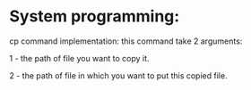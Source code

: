 # System programming:
 cp command implementation:
 this command take 2 arguments:

 1 - the path of file you want to copy it.

 2 - the path of file in which you want to put this copied file.
